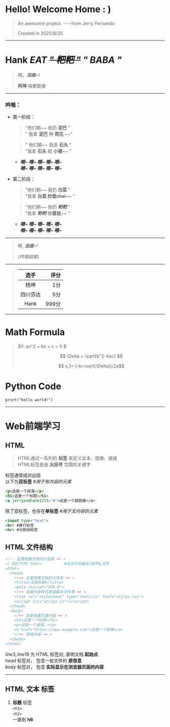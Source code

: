 # Hello! Welcome Home : )

> An awesome project. ----from Jerry Fernando  
>
> Created in 2025/8/25 
  
---
# **Hank** *EAT* ~~*" 粑粑 "*~~ ***" BABA "***
>啊，***没座**~!*  
>
>**阿坤** 啥都能接   

---
### 吟唱： 
* 第一阶段： 
    >"他们朝~~ 我扔 **泥巴** "  
     >" 我拿 **泥巴** 种 **荷花** ~~“  

    >" 他们朝~~ 我丢 **石头** "  
     >"我拿 **石头** 砌 **小楼**~~ “  

  * ***哦~ 哦~ 哦~ 哦~ 哦~***  
    ***哦~ 哦~ 哦~ 哦~ 哦~***

* 第二阶段：
    >"他们朝~~ 我扔 **白菜** "  
    >"我拿 **白菜 炒盘chai~~** "

    >"他们朝~~ 我扔 ***粑粑*** "  
    >“我拿 ***粑粑*** 做**蛋挞**~~ ”  

    * ***哦~ 哦~ 哦~ 哦~ 哦~***  
      ***哦~ 哦~ 哦~ 哦~ 哦~***

---
> 啊, ***没座**~!*  
>
> *(吟唱结束)*

---

> |  选手  |  评分  |
> |:-:|-:|
>|杨坤       |    1分|
>|四川芬达   |    5分|
>|Hank      |  999分| 




---

# Math Formula
> $if:  ax^2 + bx + c = 0 $  
>
> $$ \Delta = \sqrt{b^2-4ac} $$
>
> $$ x_1= (-b+\sqrt{\Delta})/2a$$

# Python Code
``` 
print("hello world!") 
```

---
# Web前端学习

## HTML

> HTML通过一系列的 **标签** 来定义文本、图像、链接  
> HTML标签是由 **尖括号** 包围的关键字

标签通常成对出现  
以下为**双标签** #*用于有内容的元素*

``` HTML
<p>这是一个段落</p>
<h1>这是一个标题</h1>
<a jerryandhank1215="#">这是一个超链接</a>
```

除了双标签，也存在**单标签** #*用于无内容的元素*

``` HTML
<input type="text">
<br> #换行标签
<hr> #分割线标签
```

## HTML 文件结构

```HTML
<!-- 这里放置文档的元信息 -- >
<! DOCTYPE html>          #告诉浏览器此为HTML文件
<html>
  <head>
    <!-- 这里放置文档的元信息 -- >
    <title>文档标题</title>
    <meta charset="UTF-8">
    <!-- 连接外部样式表或脚本文件等 -- >
    <link rel="stylesheet" type="text/css" href="styles.css">
    <script src="script.js"></script>
  </head>
  <body>
    <!-- 这里放置页面内容 -- >
    <h1>这是一个标题</h1>
    <p>这是一个段落。</p>
    <a href="https://www.example.com">这是一个链接</a>
    <!-- 其他内容 -- >
  </body>
</html>
```
$line 3, line 19$ 为 HTML 标签对, 表明文档 **起始点**  
$head$ 标签对， 包含一些文件的 **原信息**  
$body$ 标签对， 包含 **实际显示在浏览器页面的内容**

---


## HTML **文本** 标签

1. **标题** 标签  
  ```<h1>```  
  ```<h2>```  
  一直到 **h6**